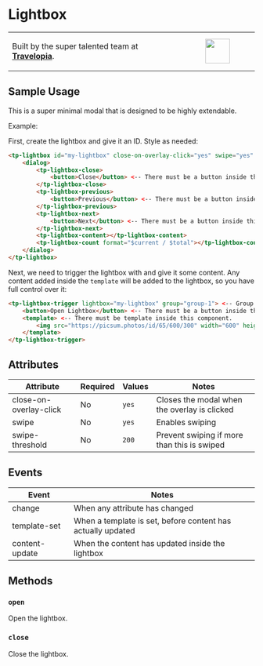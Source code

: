 # Lightbox

<table width="100%">
	<tr>
		<td align="left" width="70%">
        <p>Built by the super talented team at <strong><a href="https://www.travelopia.com/work-with-us/">Travelopia</a></strong>.</p>
		</td>
		<td align="center" width="30%">
			<img src="https://www.travelopia.com/wp-content/themes/travelopia/assets/svg/logo-travelopia-circle.svg" width="50" />
		</td>
	</tr>
</table>

## Sample Usage

This is a super minimal modal that is designed to be highly extendable.

Example:

First, create the lightbox and give it an ID. Style as needed:

```html
<tp-lightbox id="my-lightbox" close-on-overlay-click="yes" swipe="yes" swipe-threshold="300">
	<dialog>
		<tp-lightbox-close>
			<button>Close</button> <-- There must be a button inside this component.
		</tp-lightbox-close>
		<tp-lightbox-previous>
			<button>Previous</button> <-- There must be a button inside this component.
		</tp-lightbox-previous>
		<tp-lightbox-next>
			<button>Next</button> <-- There must be a button inside this component.
		</tp-lightbox-next>
		<tp-lightbox-content></tp-lightbox-content>
		<tp-lightbox-count format="$current / $total"></tp-lightbox-count>
	</dialog>
</tp-lightbox>
```

Next, we need to trigger the lightbox with and give it some content. Any content added inside the `template` will be added to the lightbox, so you have full control over it:

```html
<tp-lightbox-trigger lightbox="my-lightbox" group="group-1"> <-- Group multiple lightboxes together with a unique name.
	<button>Open Lightbox</button> <-- There must be a button inside this component.
	<template> <-- There must be template inside this component.
		<img src="https://picsum.photos/id/65/600/300" width="600" height="300" alt="">
	</template>
</tp-lightbox-trigger>
```

## Attributes

| Attribute              | Required  | Values   | Notes                                        |
|------------------------|-----------|----------|----------------------------------------------|
| close-on-overlay-click | No        | `yes`    | Closes the modal when the overlay is clicked |
| swipe                  | No        | `yes`    | Enables swiping                              |
| swipe-threshold        | No        | `200`    | Prevent swiping if more than this is swiped  |

## Events

| Event          | Notes                                                       |
|----------------|-------------------------------------------------------------|
| change         | When any attribute has changed                              |
| template-set   | When a template is set, before content has actually updated |
| content-update | When the content has updated inside the lightbox            |

## Methods

### `open`

Open the lightbox.

### `close`

Close the lightbox.
